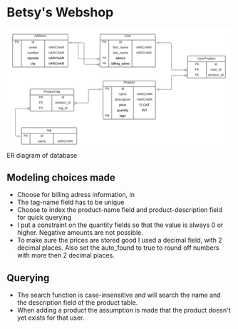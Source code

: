 # Betsy's Webshop

![insert image](img/ERD.png)  
ER diagram of database

## Modeling choices made

- Choose for billing adress information, in 
- The tag-name field has to be unique
- Choose to index the product-name field and product-description field for quick querying
- I put a constraint on the quantity fields so that the value is always 0 or higher. Negative amounts are not possible.
- To make sure the prices are stored good I used a decimal field, with 2 decimal places. Also set the auto_found to true to round off numbers with more then 2 decimal places.

## Querying

- The search function is case-insensitive and will search the name and the description field of the product table.
- When adding a product the assumption is made that the product doesn't yet exists for that user.